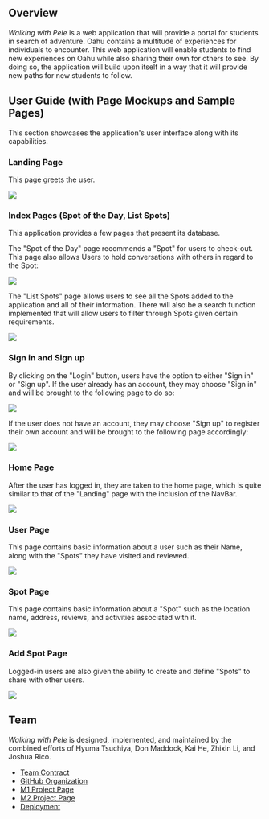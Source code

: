 ## Overview

*Walking with Pele* is a web application that will provide a portal for students in search of adventure. Oahu contains a multitude of experiences for individuals to encounter. This web application will enable students to find new experiences on Oahu while also sharing their own for others to see. By doing so, the application will build upon itself in a way that it will provide new paths for new students to follow.

## User Guide (with Page Mockups and Sample Pages)

This section showcases the application's user interface along with its capabilities.

### Landing Page

This page greets the user.

![](images/landing-page-wwp2.png)

### Index Pages (Spot of the Day, List Spots)

This application provides a few pages that present its database.

The "Spot of the Day" page recommends a "Spot" for users to check-out. This page also allows Users to hold conversations with others in regard to the Spot:

![](images/random-spot.png)

The "List Spots" page allows users to see all the Spots added to the application and all of their information. There will also be a search function implemented that will allow users to filter through Spots given certain requirements.

![](images/list-spots.png)

### Sign in and Sign up

By clicking on the "Login" button, users have the option to either "Sign in" or "Sign up". If the user already has an account, they may choose "Sign in" and will be brought to the following page to do so:

![](images/sign-in-wwp.png)

If the user does not have an account, they may choose "Sign up" to register their own account and will be brought to the following page accordingly:

![](images/sign-up-wwp.png)

### Home Page

After the user has logged in, they are taken to the home page, which is quite similar to that of the "Landing" page with the inclusion of the NavBar.

![](images/home-page-wwp.png)

### User Page

This page contains basic information about a user such as their Name, along with the "Spots" they have visited and reviewed.

![](images/user-page.png)

### Spot Page

This page contains basic information about a "Spot" such as the location name, address, reviews, and activities associated with it.

![](images/location-sample-page.png)

### Add Spot Page

Logged-in users are also given the ability to create and define "Spots" to share with other users.

![](images/add-spot.png)

## Team

*Walking with Pele* is designed, implemented, and maintained by the combined efforts of Hyuma Tsuchiya, Don Maddock, Kai He, Zhixin Li, and Joshua Rico.

- [Team Contract](https://docs.google.com/document/d/14qmEBdDGsJFoggl1_zcuq7dORanDT3HtZ3sc19qAK7Y/edit?usp=sharing)
- [GitHub Organization](https://github.com/walking-with-pele)
- [M1 Project Page](https://github.com/orgs/walking-with-pele/projects/1)
- [M2 Project Page](https://github.com/orgs/walking-with-pele/projects/2)
- [Deployment](http://164.92.154.253/)
